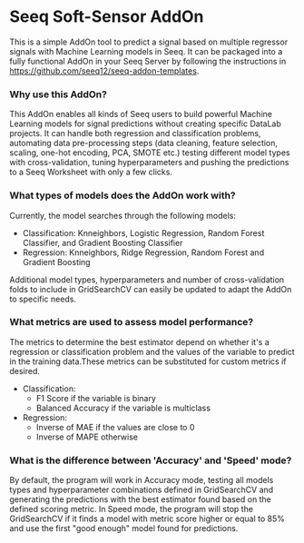 # Seeq Soft-Sensor AddOn
This is a simple AddOn tool to predict a signal based on multiple regressor signals with Machine Learning models in Seeq. It can be packaged into a fully functional AddOn in your Seeq Server by following the instructions in https://github.com/seeq12/seeq-addon-templates. 

### Why use this AddOn?
This AddOn enables all kinds of Seeq users to build powerful Machine Learning models for signal predictions without creating specific DataLab projects. It can handle both regression and classification problems, automating data pre-processing steps (data cleaning, feature selection, scaling, one-hot encoding, PCA, SMOTE etc.) testing different model types with cross-validation, tuning hyperparameters and pushing the predictions to a Seeq Worksheet with only a few clicks. 

### What types of models does the AddOn work with?
Currently, the model searches through the following models:
- Classification: Knneighbors, Logistic Regression, Random Forest Classifier, and Gradient Boosting Classifier
- Regression: Knneighbors, Ridge Regression, Random Forest and Gradient Boosting

Additional model types, hyperparameters and number of cross-validation folds to include in GridSearchCV can easily be updated to adapt the AddOn to specific needs.

### What metrics are used to assess model performance?
The metrics to determine the best estimator depend on whether it's a regression or classification problem and the values of the variable to predict in the training data.These metrics can be substituted for custom metrics if desired. 
- Classification: 
  - F1 Score if the variable is binary
  - Balanced Accuracy if the variable is multiclass
- Regression:
  - Inverse of MAE if the values are close to 0
  - Inverse of MAPE otherwise

### What is the difference between 'Accuracy' and 'Speed' mode?
By default, the program will work in Accuracy mode, testing all models types and hyperparameter combinations defined in GridSearchCV and generating the predictions with the best estimator found based on the defined scoring metric. In Speed mode, the program will stop the GridSearchCV if it finds a model with metric score higher or equal to 85% and use the first "good enough" model found for predictions.
